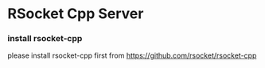 RSocket Cpp Server
================

### install rsocket-cpp

please install rsocket-cpp first from https://github.com/rsocket/rsocket-cpp

